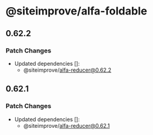 # @siteimprove/alfa-foldable

## 0.62.2

### Patch Changes

- Updated dependencies []:
  - @siteimprove/alfa-reducer@0.62.2

## 0.62.1

### Patch Changes

- Updated dependencies []:
  - @siteimprove/alfa-reducer@0.62.1
